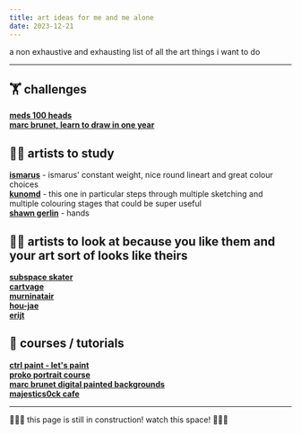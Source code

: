 ```yaml
---
title: art ideas for me and me alone
date: 2023-12-21
---
```


a non exhaustive and exhausting list of all the art things i want to do

---

## 🏋️ challenges
**[meds 100 heads](https://www.pinterest.com.au/alliebbarber/meds-100-heads/)**  
**[marc brunet, learn to draw in one year](https://www.youtube.com/watch?v=0NYqmhESI-Y)**  

## 🧑‍🎓 artists to study
**[ismarus](https://www.instagram.com/ismarus_art/)** - ismarus' constant weight, nice round lineart and great colour choices  
**[kunomd](https://twitter.com/KunoMD/status/1731062379470090495)** - this one in particular steps through multiple sketching and multiple colouring stages that could be super useful  
**[shawn gerlin](https://twitter.com/shawngerlin)** - hands  

## 🧑‍🎨 artists to look at because you like them and your art sort of looks like theirs  
**[subspace skater](https://subspaceskater.tumblr.com/tagged/myart)**  
**[cartvage](https://twitter.com/cartvage)**  
**[murninatair](https://murninatair.tumblr.com/)**  
**[hou-jae](https://www.instagram.com/hou_jae04/)**  
**[erijt](https://erijt.tumblr.com/)**

## 📔 courses / tutorials
**[ctrl paint - let's paint](https://www.ctrlpaint.com/lets-paint/)**  
**[proko portrait course](https://www.proko.com/course/portrait-drawing-fundamentals/lessons)**  
**[marc brunet digital painted backgrounds](https://www.youtube.com/watch?v=pmdc2zQ9jvM)**  
**[majestics0ck cafe](majestics0ck.notion.site)**

---

🚧👷‍♂️ this page is still in construction! watch this space! 👷‍♀️🚧